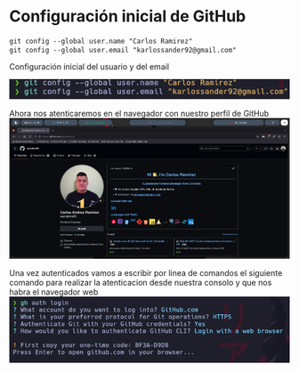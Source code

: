 # Configuración inicial de GitHub

```
git config --global user.name "Carlos Ramirez"
git config --global user.email "karlossander92@gmail.com"
```
Configuración inicial del usuario y del email

![alt text](imgs/git_comandos_configuracion_iniciales.png)

Ahora nos atenticaremos en el navegador con nuestro perfil de GitHub
![alt text](imgs/git_perfil.png)

Una vez autenticados vamos a escribir por linea de comandos el siguiente comando para realizar la atenticacion desde  nuestra consolo y que nos habra el navegador web
![alt text](imgs/git_atentication_web_browser.png)
